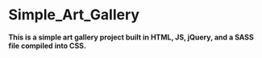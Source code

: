 # Simple_Art_Gallery
**This is a simple art gallery project built in HTML, JS, jQuery, and a SASS file compiled into CSS.**
